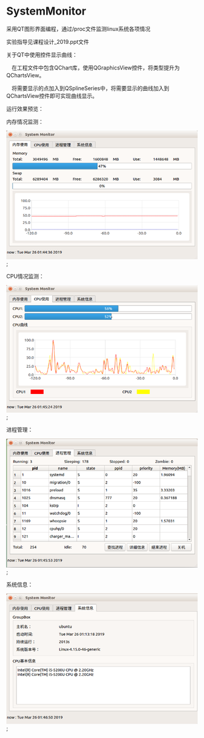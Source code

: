 # SystemMonitor
采用QT图形界面编程，通过/proc文件监测linux系统各项情况

实验指导见课程设计_2019.ppt文件

关于QT中使用控件显示曲线：

&emsp;在工程文件中包含QChart库，使用QGraphicsView控件，将类型提升为QChartsView。

&emsp;将需要显示的点加入到QSplineSeries中，将需要显示的曲线加入到QChartsView控件即可实现曲线显示。

运行效果预览：

内存情况监测：

![内存使用](https://github.com/NickRegistered/SystemMonitor/blob/master/pictures/%E5%86%85%E5%AD%98%E4%BD%BF%E7%94%A8%E6%83%85%E5%86%B5.png);

CPU情况监测：

![CPU使用](https://github.com/NickRegistered/SystemMonitor/blob/master/pictures/CPU%E4%BD%BF%E7%94%A8%E6%83%85%E5%86%B5.png);

进程管理：

![进程管理](https://github.com/NickRegistered/SystemMonitor/blob/master/pictures/%E8%BF%9B%E7%A8%8B%E7%AE%A1%E7%90%86.png);

系统信息：

![系统信息](https://github.com/NickRegistered/SystemMonitor/blob/master/pictures/%E7%B3%BB%E7%BB%9F%E4%BF%A1%E6%81%AF.png);
